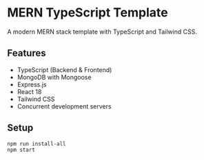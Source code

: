 # MERN TypeScript Template

A modern MERN stack template with TypeScript and Tailwind CSS.

## Features

- TypeScript (Backend & Frontend)
- MongoDB with Mongoose
- Express.js
- React 18
- Tailwind CSS
- Concurrent development servers

## Setup

```bash
npm run install-all
npm start
```
